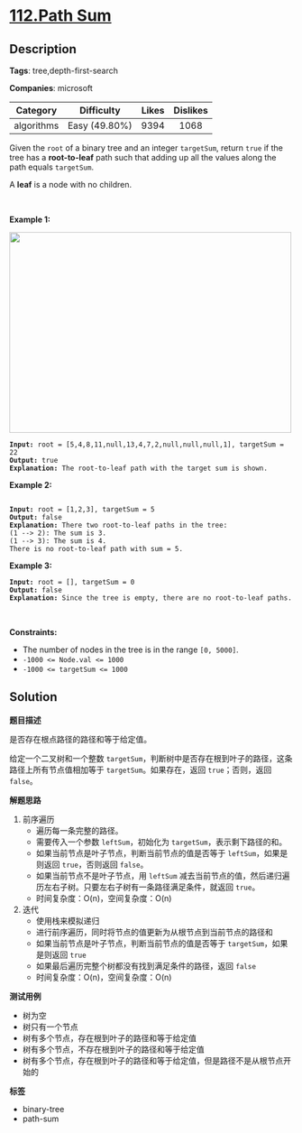 # [112.Path Sum](https://leetcode.com/problems/path-sum/description/)

## Description

**Tags**: tree,depth-first-search

**Companies**: microsoft

|  Category  |  Difficulty   | Likes | Dislikes |
| :--------: | :-----------: | :---: | :------: |
| algorithms | Easy (49.80%) | 9394  |   1068   |

<p>Given the <code>root</code> of a binary tree and an integer <code>targetSum</code>, return <code>true</code> if the tree has a <strong>root-to-leaf</strong> path such that adding up all the values along the path equals <code>targetSum</code>.</p>
<p>A <strong>leaf</strong> is a node with no children.</p>
<p>&nbsp;</p>
<p><strong class="example">Example 1:</strong></p>
<img alt="" src="https://assets.leetcode.com/uploads/2021/01/18/pathsum1.jpg" style="width: 500px; height: 356px;" />
<pre><code><strong>Input:</strong> root = [5,4,8,11,null,13,4,7,2,null,null,null,1], targetSum = 22
<strong>Output:</strong> true
<strong>Explanation:</strong> The root-to-leaf path with the target sum is shown.</code></pre>
<p><strong class="example">Example 2:</strong></p>
<img alt="" src="https://assets.leetcode.com/uploads/2021/01/18/pathsum2.jpg" />
<pre><code><strong>Input:</strong> root = [1,2,3], targetSum = 5
<strong>Output:</strong> false
<strong>Explanation:</strong> There two root-to-leaf paths in the tree:
(1 --&gt; 2): The sum is 3.
(1 --&gt; 3): The sum is 4.
There is no root-to-leaf path with sum = 5.</code></pre>
<p><strong class="example">Example 3:</strong></p>
<pre><code><strong>Input:</strong> root = [], targetSum = 0
<strong>Output:</strong> false
<strong>Explanation:</strong> Since the tree is empty, there are no root-to-leaf paths.</code></pre>
<p>&nbsp;</p>
<p><strong>Constraints:</strong></p>
<ul>
  <li>The number of nodes in the tree is in the range <code>[0, 5000]</code>.</li>
  <li><code>-1000 &lt;= Node.val &lt;= 1000</code></li>
  <li><code>-1000 &lt;= targetSum &lt;= 1000</code></li>
</ul>

## Solution

**题目描述**

是否存在根点路径的路径和等于给定值。

给定一个二叉树和一个整数 `targetSum`，判断树中是否存在根到叶子的路径，这条路径上所有节点值相加等于 `targetSum`。如果存在，返回 `true`；否则，返回 `false`。

**解题思路**

1. 前序遍历
   - 遍历每一条完整的路径。
   - 需要传入一个参数 `leftSum`，初始化为 `targetSum`，表示剩下路径的和。
   - 如果当前节点是叶子节点，判断当前节点的值是否等于 `leftSum`，如果是则返回 `true`，否则返回 `false`。
   - 如果当前节点不是叶子节点，用 `leftSum` 减去当前节点的值，然后递归遍历左右子树。只要左右子树有一条路径满足条件，就返回 `true`。
   - 时间复杂度：O(n)，空间复杂度：O(n)
2. 迭代
   - 使用栈来模拟递归
   - 进行前序遍历，同时将节点的值更新为从根节点到当前节点的路径和
   - 如果当前节点是叶子节点，判断当前节点的值是否等于 `targetSum`，如果是则返回 `true`
   - 如果最后遍历完整个树都没有找到满足条件的路径，返回 `false`
   - 时间复杂度：O(n)，空间复杂度：O(n)

**测试用例**

- 树为空
- 树只有一个节点
- 树有多个节点，存在根到叶子的路径和等于给定值
- 树有多个节点，不存在根到叶子的路径和等于给定值
- 树有多个节点，存在根到叶子的路径和等于给定值，但是路径不是从根节点开始的

**标签**

- binary-tree
- path-sum
